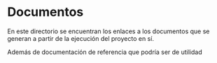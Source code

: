 # Documentos

En este directorio se encuentran los enlaces a los documentos que se generan a partir de la ejecución del proyecto en sí.

Además de documentación de referencia que podría ser de utilidad
